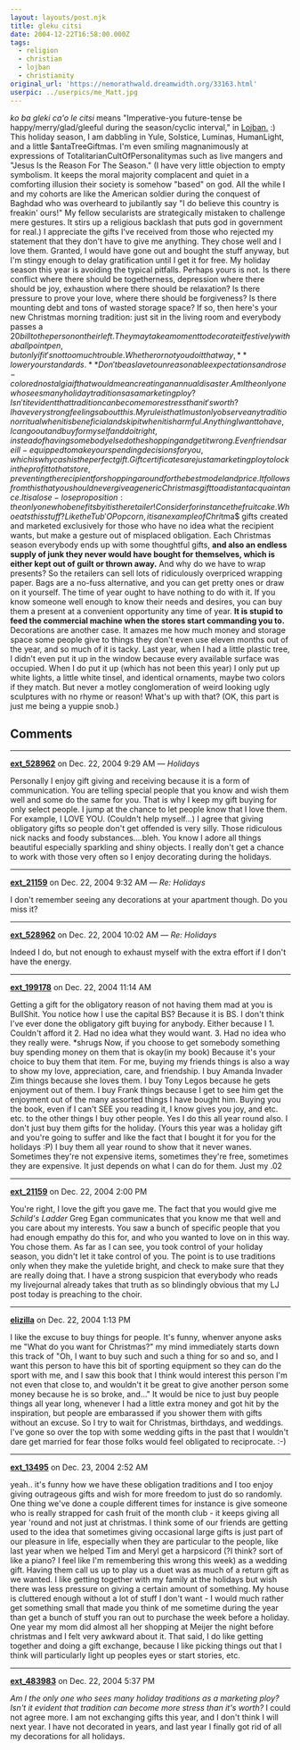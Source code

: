```yaml
---
layout: layouts/post.njk
title: gleku citsi
date: 2004-12-22T16:58:00.000Z
tags:
  - religion
  - christian
  - lojban
  - christianity
original_url: 'https://nemorathwald.dreamwidth.org/33163.html'
userpic: ../userpics/me_Matt.jpg
---
```

_ko ba gleki ca'o le citsi_ means "Imperative-you future-tense be happy/merry/glad/gleeful during the season/cyclic interval," in [Lojban.](http://www.lojban.org) :) This holiday season, I am dabbling in Yule, Solstice, Luminas, HumanLight, and a little $antaTreeGiftmas. I'm even smiling magnanimously at expressions of TotalitarianCultOfPersonalitymas such as live mangers and "Jesus Is the Reason For The Season." (I have very little objection to empty symbolism. It keeps the moral majority complacent and quiet in a comforting illusion their society is somehow "based" on god. All the while I and my cohorts are like the American soldier during the conquest of Baghdad who was overheard to jubilantly say "I do believe this country is freakin' ours!" My fellow secularists are strategically mistaken to challenge mere gestures. It stirs up a religious backlash that puts god in government for real.) I appreciate the gifts I've received from those who rejected my statement that they don't have to give me anything. They chose well and I love them. Granted, I would have gone out and bought the stuff anyway, but I'm stingy enough to delay gratification until I get it for free. My holiday season this year is avoiding the typical pitfalls. Perhaps yours is not. Is there conflict where there should be togetherness, depression where there should be joy, exhaustion where there should be relaxation? Is there pressure to prove your love, where there should be forgiveness? Is there mounting debt and tons of wasted storage space? If so, then here's your new Christmas morning tradition: just sit in the living room and everybody passes a $20 bill to the person on their left. They may take a moment to decorate it festively with a ballpoint pen, but only if it's not too much trouble. Whether or not you do it that way, **lower your standards.** Don't be a slave to unreasonable expectations and rose-colored nostalgia if that would mean creating an annual disaster. Am I the only one who sees many holiday traditions as a marketing ploy? Isn't it evident that tradition can become more stress than it's worth? I have very strong feelings about this. My rule is that I must only observe any tradition or ritual when it is beneficial and skip it when it is harmful. Anything I want to have, I can go out and buy for myself and do it right, instead of having somebody else do the shopping and get it wrong. Even friends are ill-equipped to make your spending decisions for you, which is why cash is the perfect gift. Gift certificates are just a marketing ploy to lock in the profit to that store, preventing the recipient for shopping around for the best model and price. It follows from this that you should never give a generic Christmas gift to a distant acquaintance. It is a lose-lose proposition: the only one who benefits by it is the retailer! Consider for instance the fruitcake. Who eats this stuff? Like the Tub 'O Popcorn, it is an example of Chri$tma$ gifts created and marketed exclusively for those who have no idea what the recipient wants, but make a gesture out of misplaced obligation. Each Christmas season everybody ends up with some thoughtful gifts, **and also an endless supply of junk they never would have bought for themselves, which is either kept out of guilt or thrown away.** And why do we have to wrap presents? So the retailers can sell lots of ridiculously overpriced wrapping paper. Bags are a no-fuss alternative, and you can get pretty ones or draw on it yourself. The time of year ought to have nothing to do with it. If you know someone well enough to know their needs and desires, you can buy them a present at a convenient opportunity any time of year. **It is stupid to feed the commercial machine when the stores start commanding you to.** Decorations are another case. It amazes me how much money and storage space some people give to things they don't even use eleven months out of the year, and so much of it is tacky. Last year, when I had a little plastic tree, I didn't even put it up in the window because every available surface was occupied. When I do put it up (which has not been this year) I only put up white lights, a little white tinsel, and identical ornaments, maybe two colors if they match. But never a motley conglomeration of weird looking ugly sculptures with no rhyme or reason! What's up with that? (OK, this part is just me being a yuppie snob.)

## Comments

---

**[ext_528962](https://www.dreamwidth.org/users/ext_528962)** on Dec. 22, 2004 9:29 AM — *Holidays*

Personally I enjoy gift giving and receiving because it is a form of communication. You are telling special people that you know and wish them well and some do the same for you. That is why I keep my gift buying for only select people. I jump at the chance to let people know that I love them. For example, I LOVE YOU. (Couldn't help myself...) I agree that giving obligatory gifts so people don't get offended is very silly. Those ridiculous nick nacks and foody substances....bleh. You know I adore all things beautiful especially sparkling and shiny objects. I really don't get a chance to work with those very often so I enjoy decorating during the holidays.

---

**[ext_21159](https://www.dreamwidth.org/users/ext_21159)** on Dec. 22, 2004 9:32 AM — *Re: Holidays*

I don't remember seeing any decorations at your apartment though. Do you miss it?

---

**[ext_528962](https://www.dreamwidth.org/users/ext_528962)** on Dec. 22, 2004 10:02 AM — *Re: Holidays*

Indeed I do, but not enough to exhaust myself with the extra effort if I don't have the energy.

---

**[ext_199178](https://www.dreamwidth.org/users/ext_199178)** on Dec. 22, 2004 11:14 AM

Getting a gift for the obligatory reason of not having them mad at you is BullShit. You notice how I use the capital BS? Because it is BS. I don't think I've ever done the obligatory gift buying for anybody. Either because I 1. Couldn't afford it 2. Had no idea what they would want. 3. Had no idea who they really were. \*shrugs Now, if you choose to get somebody something buy spending money on them that is okay(in my book) Because it's your choice to buy them that item. For me, buying my friends things is also a way to show my love, appreciation, care, and friendship. I buy Amanda Invader Zim things because she loves them. I buy Tony Legos because he gets enjoyment out of them. I buy Frank things because I get to see him get the enjoyment out of the many assorted things I have bought him. Buying you the book, even if I can't SEE you reading it, I know gives you joy, and etc. etc. to the other things I buy other people. Yes I do this all year round also. I don't just buy them gifts for the holiday. (Yours this year was a holiday gift and you're going to suffer and like the fact that I bought it for you for the holidays :P) I buy them all year round to show that it never wanes. Sometimes they're not expensive items, sometimes they're free, sometimes they are expensive. It just depends on what I can do for them. Just my .02

---

**[ext_21159](https://www.dreamwidth.org/users/ext_21159)** on Dec. 22, 2004 2:00 PM

You're right, I love the gift you gave me. The fact that you would give me _Schild's Ladder_ Greg Egan communicates that you know me that well and you care about my interests. You saw a bunch of specific people that you had enough empathy do this for, and who you wanted to love on in this way. You chose them. As far as I can see, you took control of your holiday season, you didn't let it take control of you. The point is to use traditions only when they make the yuletide bright, and check to make sure that they are really doing that. I have a strong suspicion that everybody who reads my livejournal already takes that truth as so blindingly obvious that my LJ post today is preaching to the choir.

---

**[elizilla](https://www.dreamwidth.org/users/elizilla)** on Dec. 22, 2004 1:13 PM

I like the excuse to buy things for people. It's funny, whenver anyone asks me "What do you want for Christmas?" my mind immediately starts down this track of "Oh, I want to buy such and such a thing for so and so, and I want this person to have this bit of sporting equipment so they can do the sport with me, and I saw this book that I think would interest this person I'm not even that close to, and wouldn't it be great to give another person some money because he is so broke, and..." It would be nice to just buy people things all year long, whenever I had a little extra money and got hit by the inspiration, but people are embarassed if you shower them with gifts without an excuse. So I try to wait for Christmas, birthdays, and weddings. I've gone so over the top with some wedding gifts in the past that I wouldn't dare get married for fear those folks would feel obligated to reciprocate. :-)

---

**[ext_13495](https://www.dreamwidth.org/users/ext_13495)** on Dec. 23, 2004 2:52 AM

yeah.. it's funny how we have these obligation traditions and I too enjoy giving outrageous gifts and wish for more freedom to just do so randomly. One thing we've done a couple different times for instance is give someone who is really strapped for cash fruit of the month club - it keeps giving all year 'round and not just at christmas. I think some of our friends are getting used to the idea that sometimes giving occasional large gifts is just part of our pleasure in life, especially when they are particular to the people, like last year when we helped Tim and Meryl get a harpsicord (?I think? sort of like a piano? I feel like I'm remembering this wrong this week) as a wedding gift. Having them call us up to play us a duet was as much of a return gift as we wanted. I like getting together with my family at the holidays but wish there was less pressure on giving a certain amount of something. My house is cluttered enough without a lot of stuff I don't want - I would much rather get something small that made you think of me sometime during the year than get a bunch of stuff you ran out to purchase the week before a holiday. One year my mom did almost all her shopping at Meijer the night before christmas and I felt very awkward about it. That said, I do like getting together and doing a gift exchange, because I like picking things out that I think will particularly light up peoples eyes or start stories, etc.

---

**[ext_483983](https://www.dreamwidth.org/users/ext_483983)** on Dec. 22, 2004 5:37 PM

_Am I the only one who sees many holiday traditions as a marketing ploy? Isn't it evident that tradition can become more stress than it's worth?_ I could not agree more. I am not exchanging gifts this year, and I don't think I will next year. I have not decorated in years, and last year I finally got rid of all my decorations for all holidays.
